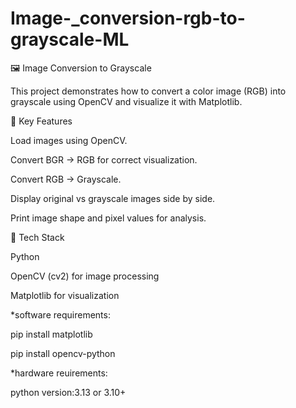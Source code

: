 # Image-_conversion-rgb-to-grayscale-ML

🖼️ Image Conversion to Grayscale

This project demonstrates how to convert a color image (RGB) into grayscale using OpenCV and visualize it with Matplotlib.

🔹 Key Features

Load images using OpenCV.

Convert BGR → RGB for correct visualization.

Convert RGB → Grayscale.

Display original vs grayscale images side by side.

Print image shape and pixel values for analysis.

📂 Tech Stack

Python

OpenCV (cv2) for image processing

Matplotlib for visualization

*software requirements:

pip install matplotlib

pip install opencv-python

*hardware reuirements:

python version:3.13 or 3.10+
